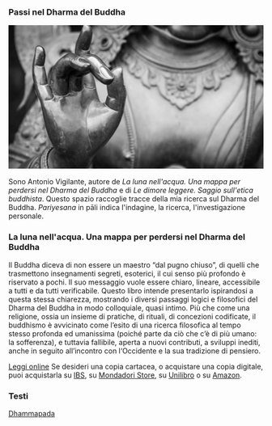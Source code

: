 ### Passi nel Dharma del Buddha

![](mudra.jpg)

Sono Antonio Vigilante, autore de *La luna nell'acqua. Una mappa per perdersi nel Dharma del Buddha* e di *Le dimore leggere. Saggio sull'etica buddhista*. Questo spazio raccoglie tracce della mia ricerca sul Dharma del Buddha. *Pariyesana* in pāli indica l'indagine, la ricerca, l'investigazione personale. 

### La luna nell'acqua. Una mappa per perdersi nel Dharma del Buddha

Il Buddha diceva di non essere un maestro “dal pugno chiuso”, di quelli che trasmettono insegnamenti segreti, esoterici, il cui senso più profondo è riservato a pochi. Il suo messaggio vuole essere chiaro, lineare, accessibile a tutti e da tutti verificabile. Questo libro intende presentarlo ispirandosi a questa stessa chiarezza, mostrando i diversi passaggi logici e filosofici del Dharma del Buddha in modo colloquiale, quasi intimo. Più che come una religione, ossia un insieme di pratiche, di rituali, di concezioni codificate, il buddhismo è avvicinato come l’esito di una ricerca filosofica al tempo stesso profonda ed umanissima (poiché parte da ciò che c’è di più umano: la sofferenza), e tuttavia fallibile, aperta a nuovi contributi, a sviluppi inediti, anche in seguito all’incontro con l‘Occidente e la sua tradizione di pensiero. 

[Leggi online](luna/index.md) Se desideri una copia cartacea, o acquistare una copia digitale, puoi acquistarla su [IBS](https://www.ibs.it/luna-nell-acqua-mappa-per-ebook-antonio-vigilante/e/9788834160022?srsltid=AfmBOooLQpq1bWzg0qmlSE0_IwIwEfchNJvGjeRlUeg6e-StvEn6hzux), su [Mondadori Store](https://www.mondadoristore.it/luna-nell-acqua-mappa-Antonio-Vigilante/eai978883416083/), su [Unilibro](https://www.unilibro.it/libro/vigilante-antonio/luna-nell-acqua-mappa-perdersi-dharma-buddha/9788834160831) o su [Amazon](https://www.amazon.it/luna-nellacqua-perdersi-Dharma-Buddha/dp/8834160835).

### Testi 

[Dhammapada](traduzioni/dhammapada/index.md)
